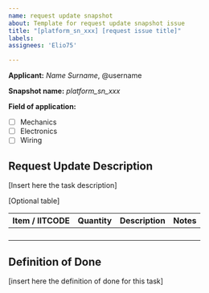 ```yaml
---
name: request update snapshot
about: Template for request update snapshot issue
title: "[platform_sn_xxx] [request issue title]"
labels: 
assignees: 'Elio75'

---
```


**Applicant:** *Name Surname*, @username

**Snapshot name:** *platform_sn_xxx*

**Field of application:**
- [ ] Mechanics
- [ ] Electronics
- [ ] Wiring

## Request Update Description
[Insert here the task description]

[Optional table]

| Item / IITCODE | Quantity |  Description | Notes  |
|:---:|:---:|:---|:---|
|  |  |  |  |
|  |  |  |  |
|  |  |  |  | 
|  |  |  |  |


## Definition of Done
[insert here the definition of done for this task]
